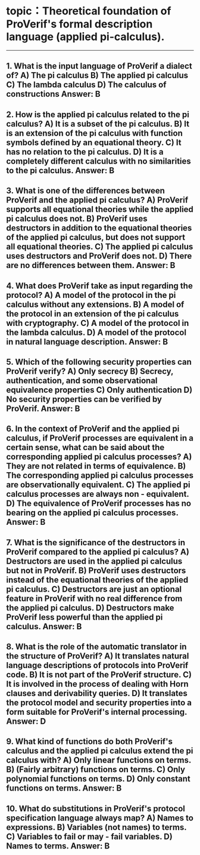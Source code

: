 # topic：Theoretical foundation of ProVerif's formal description language (applied pi-calculus).

---
**1. What is the input language of ProVerif a dialect of?**
A) The pi calculus
B) The applied pi calculus
C) The lambda calculus
D) The calculus of constructions
**Answer:** B
---
**2. How is the applied pi calculus related to the pi calculus?**
A) It is a subset of the pi calculus.
B) It is an extension of the pi calculus with function symbols defined by an equational theory.
C) It has no relation to the pi calculus.
D) It is a completely different calculus with no similarities to the pi calculus.
**Answer:** B
---
**3. What is one of the differences between ProVerif and the applied pi calculus?**
A) ProVerif supports all equational theories while the applied pi calculus does not.
B) ProVerif uses destructors in addition to the equational theories of the applied pi calculus, but does not support all equational theories.
C) The applied pi calculus uses destructors and ProVerif does not.
D) There are no differences between them.
**Answer:** B
---
**4. What does ProVerif take as input regarding the protocol?**
A) A model of the protocol in the pi calculus without any extensions.
B) A model of the protocol in an extension of the pi calculus with cryptography.
C) A model of the protocol in the lambda calculus.
D) A model of the protocol in natural language description.
**Answer:** B
---
**5. Which of the following security properties can ProVerif verify?**
A) Only secrecy
B) Secrecy, authentication, and some observational equivalence properties
C) Only authentication
D) No security properties can be verified by ProVerif.
**Answer:** B
---
**6. In the context of ProVerif and the applied pi calculus, if ProVerif processes are equivalent in a certain sense, what can be said about the corresponding applied pi calculus processes?**
A) They are not related in terms of equivalence.
B) The corresponding applied pi calculus processes are observationally equivalent.
C) The applied pi calculus processes are always non - equivalent.
D) The equivalence of ProVerif processes has no bearing on the applied pi calculus processes.
**Answer:** B
---
**7. What is the significance of the destructors in ProVerif compared to the applied pi calculus?**
A) Destructors are used in the applied pi calculus but not in ProVerif.
B) ProVerif uses destructors instead of the equational theories of the applied pi calculus.
C) Destructors are just an optional feature in ProVerif with no real difference from the applied pi calculus.
D) Destructors make ProVerif less powerful than the applied pi calculus.
**Answer:** B
---
**8. What is the role of the automatic translator in the structure of ProVerif?**
A) It translates natural language descriptions of protocols into ProVerif code.
B) It is not part of the ProVerif structure.
C) It is involved in the process of dealing with Horn clauses and derivability queries.
D) It translates the protocol model and security properties into a form suitable for ProVerif's internal processing.
**Answer:** D
---
**9. What kind of functions do both ProVerif's calculus and the applied pi calculus extend the pi calculus with?**
A) Only linear functions on terms.
B) (Fairly arbitrary) functions on terms.
C) Only polynomial functions on terms.
D) Only constant functions on terms.
**Answer:** B
---
**10. What do substitutions in ProVerif's protocol specification language always map?**
A) Names to expressions.
B) Variables (not names) to terms.
C) Variables to fail or may - fail variables.
D) Names to terms.
**Answer:** B
---